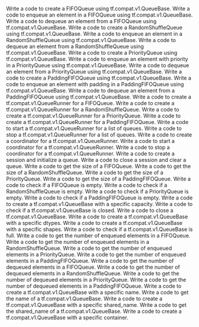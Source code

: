 Write a code to create a FIFOQueue using tf.compat.v1.QueueBase.
Write a code to enqueue an element in a FIFOQueue using tf.compat.v1.QueueBase.
Write a code to dequeue an element from a FIFOQueue using tf.compat.v1.QueueBase.
Write a code to create a RandomShuffleQueue using tf.compat.v1.QueueBase.
Write a code to enqueue an element in a RandomShuffleQueue using tf.compat.v1.QueueBase.
Write a code to dequeue an element from a RandomShuffleQueue using tf.compat.v1.QueueBase.
Write a code to create a PriorityQueue using tf.compat.v1.QueueBase.
Write a code to enqueue an element with priority in a PriorityQueue using tf.compat.v1.QueueBase.
Write a code to dequeue an element from a PriorityQueue using tf.compat.v1.QueueBase.
Write a code to create a PaddingFIFOQueue using tf.compat.v1.QueueBase.
Write a code to enqueue an element with padding in a PaddingFIFOQueue using tf.compat.v1.QueueBase.
Write a code to dequeue an element from a PaddingFIFOQueue using tf.compat.v1.QueueBase.
Write a code to create a tf.compat.v1.QueueRunner for a FIFOQueue.
Write a code to create a tf.compat.v1.QueueRunner for a RandomShuffleQueue.
Write a code to create a tf.compat.v1.QueueRunner for a PriorityQueue.
Write a code to create a tf.compat.v1.QueueRunner for a PaddingFIFOQueue.
Write a code to start a tf.compat.v1.QueueRunner for a list of queues.
Write a code to stop a tf.compat.v1.QueueRunner for a list of queues.
Write a code to create a coordinator for a tf.compat.v1.QueueRunner.
Write a code to start a coordinator for a tf.compat.v1.QueueRunner.
Write a code to stop a coordinator for a tf.compat.v1.QueueRunner.
Write a code to create a session and initialize a queue.
Write a code to close a session and clear a queue.
Write a code to get the size of a FIFOQueue.
Write a code to get the size of a RandomShuffleQueue.
Write a code to get the size of a PriorityQueue.
Write a code to get the size of a PaddingFIFOQueue.
Write a code to check if a FIFOQueue is empty.
Write a code to check if a RandomShuffleQueue is empty.
Write a code to check if a PriorityQueue is empty.
Write a code to check if a PaddingFIFOQueue is empty.
Write a code to create a tf.compat.v1.QueueBase with a specific capacity.
Write a code to check if a tf.compat.v1.QueueBase is closed.
Write a code to close a tf.compat.v1.QueueBase.
Write a code to create a tf.compat.v1.QueueBase with a specific dtypes.
Write a code to create a tf.compat.v1.QueueBase with a specific shapes.
Write a code to check if a tf.compat.v1.QueueBase is full.
Write a code to get the number of enqueued elements in a FIFOQueue.
Write a code to get the number of enqueued elements in a RandomShuffleQueue.
Write a code to get the number of enqueued elements in a PriorityQueue.
Write a code to get the number of enqueued elements in a PaddingFIFOQueue.
Write a code to get the number of dequeued elements in a FIFOQueue.
Write a code to get the number of dequeued elements in a RandomShuffleQueue.
Write a code to get the number of dequeued elements in a PriorityQueue.
Write a code to get the number of dequeued elements in a PaddingFIFOQueue.
Write a code to create a tf.compat.v1.QueueBase with a specific name.
Write a code to get the name of a tf.compat.v1.QueueBase.
Write a code to create a tf.compat.v1.QueueBase with a specific shared_name.
Write a code to get the shared_name of a tf.compat.v1.QueueBase.
Write a code to create a tf.compat.v1.QueueBase with a specific container.